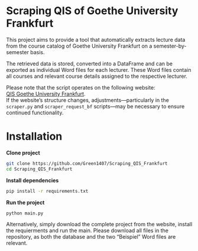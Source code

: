 # Scraping QIS of Goethe University Frankfurt  

This project aims to provide a tool that automatically extracts lecture data from the course catalog of Goethe University Frankfurt on a semester-by-semester basis.  

The retrieved data is stored, converted into a DataFrame and can be exported as individual Word files for each lecturer. These Word files contain all courses and relevant course details assigned to the respective lecturer.  

Please note that the script operates on the following website:  
[QIS Goethe University Frankfurt](https://qis.server.uni-frankfurt.de/qisserver/rds?state=user&type=0&category=auth.redirect).  
If the website’s structure changes, adjustments—particularly in the `scraper.py` and `scraper_request_bf` scripts—may be necessary to ensure continued functionality.  

# Installation
**Clone project**
```bash
git clone https://github.com/Green1407/Scraping_QIS_Frankfurt
cd Scraping_QIS_Frankfurt
```

**Install dependencies**
```bash
pip install -r requirements.txt
```

**Run the project**
```bash
python main.py
```

Alternatively, simply download the complete project from the website, install the requierments and run the main. Please download all files in the repository, as both the database and the two “Beispiel” Word files are relevant.
